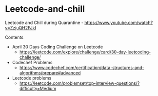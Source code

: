 # Leetcode-and-chill
Leetcode and Chill during Quarantine
    - https://www.youtube.com/watch?v=ZzjuQH2FJkI

Contents
- April 30 Days Coding Challenge on Leetcode
    - https://leetcode.com/explore/challenge/card/30-day-leetcoding-challenge/
- Codechef Problems:
    - https://www.codechef.com/certification/data-structures-and-algorithms/prepare#advanced
- Leetcode problems
    - https://leetcode.com/problemset/top-interview-questions/?difficulty=Medium
    
